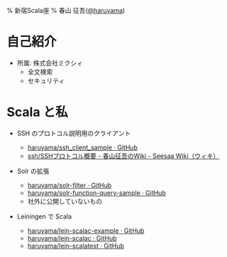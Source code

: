 % 新宿Scala座
% 春山 征吾([@haruyama](https://twitter.com/haruyama))

# 自己紹介

* 所属: 株式会社ミクシィ
    * 全文検索
    * セキュリティ

# Scala と私

* SSH のプロトコル説明用のクライアント
    * [haruyama/ssh_client_sample · GitHub](https://github.com/haruyama/ssh_client_sample)
    * [ssh/SSHプロトコル概要 - 春山征吾のWiki - Seesaa Wiki（ウィキ）](http://wiki.livedoor.jp/haruyama_seigo/d/ssh/SSH%a5%d7%a5%ed%a5%c8%a5%b3%a5%eb%b3%b5%cd%d7)

* Solr の拡張
    * [haruyama/solr-filter · GitHub](https://github.com/haruyama/solr-filter)
    * [haruyama/solr-function-query-sample · GitHub](https://github.com/haruyama/solr-function-query-sample)
    * 社外に公開していないもの
    
* Leiningen で Scala
    * [haruyama/lein-scalac-example · GitHub](https://github.com/haruyama/lein-scalac-example)
    * [haruyama/lein-scalac · GitHub](https://github.com/haruyama/lein-scalac)
    * [haruyama/lein-scalatest · GitHub](https://github.com/haruyama/lein-scalatest)
